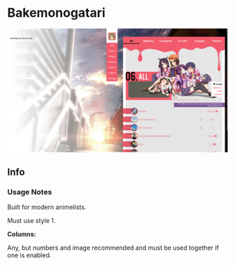 # Bakemonogatari

![](gallery/demo.jpg)

## Info

### Usage Notes

Built for modern animelists.

Must use style 1.

**Columns:**

Any, but numbers and image recommended and must be used together if one is enabled.